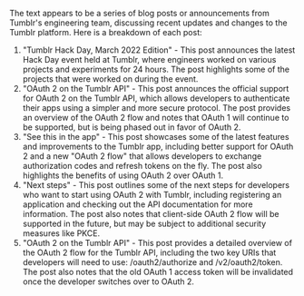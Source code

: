 
The text appears to be a series of blog posts or announcements from Tumblr's engineering team, discussing recent updates and changes to the Tumblr platform. Here is a breakdown of each post:

1. "Tumblr Hack Day, March 2022 Edition" - This post announces the latest Hack Day event held at Tumblr, where engineers worked on various projects and experiments for 24 hours. The post highlights some of the projects that were worked on during the event.
2. "OAuth 2 on the Tumblr API" - This post announces the official support for OAuth 2 on the Tumblr API, which allows developers to authenticate their apps using a simpler and more secure protocol. The post provides an overview of the OAuth 2 flow and notes that OAuth 1 will continue to be supported, but is being phased out in favor of OAuth 2.
3. "See this in the app" - This post showcases some of the latest features and improvements to the Tumblr app, including better support for OAuth 2 and a new "OAuth 2 flow" that allows developers to exchange authorization codes and refresh tokens on the fly. The post also highlights the benefits of using OAuth 2 over OAuth 1.
4. "Next steps" - This post outlines some of the next steps for developers who want to start using OAuth 2 with Tumblr, including registering an application and checking out the API documentation for more information. The post also notes that client-side OAuth 2 flow will be supported in the future, but may be subject to additional security measures like PKCE.
5. "OAuth 2 on the Tumblr API" - This post provides a detailed overview of the OAuth 2 flow for the Tumblr API, including the two key URIs that developers will need to use: /oauth2/authorize and /v2/oauth2/token. The post also notes that the old OAuth 1 access token will be invalidated once the developer switches over to OAuth 2.